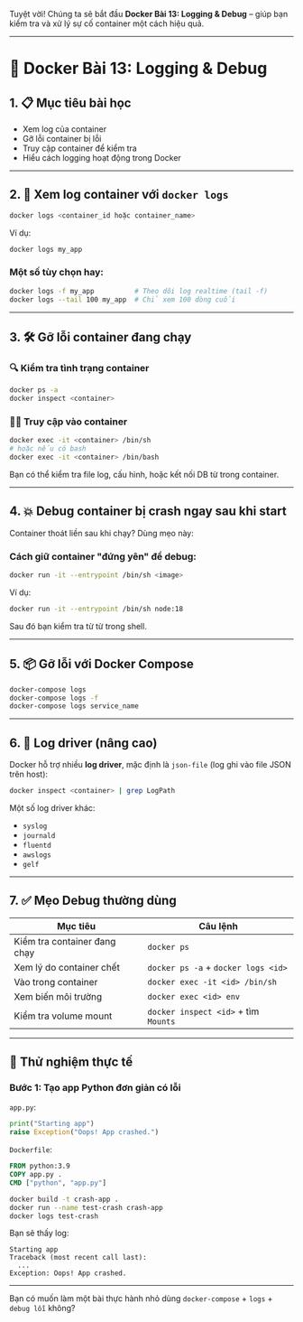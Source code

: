 Tuyệt vời! Chúng ta sẽ bắt đầu **Docker Bài 13: Logging & Debug** – giúp bạn kiểm tra và xử lý sự cố container một cách hiệu quả.

---

# 🧪 Docker Bài 13: Logging & Debug

## 1. 📋 Mục tiêu bài học

* Xem log của container
* Gỡ lỗi container bị lỗi
* Truy cập container để kiểm tra
* Hiểu cách logging hoạt động trong Docker

---

## 2. 📜 Xem log container với `docker logs`

```bash
docker logs <container_id hoặc container_name>
```

Ví dụ:

```bash
docker logs my_app
```

### Một số tùy chọn hay:

```bash
docker logs -f my_app          # Theo dõi log realtime (tail -f)
docker logs --tail 100 my_app  # Chỉ xem 100 dòng cuối
```

---

## 3. 🛠 Gỡ lỗi container đang chạy

### 🔍 Kiểm tra tình trạng container

```bash
docker ps -a
docker inspect <container>
```

### 🧑‍💻 Truy cập vào container

```bash
docker exec -it <container> /bin/sh
# hoặc nếu có bash
docker exec -it <container> /bin/bash
```

Bạn có thể kiểm tra file log, cấu hình, hoặc kết nối DB từ trong container.

---

## 4. 💥 Debug container **bị crash ngay sau khi start**

Container thoát liền sau khi chạy? Dùng mẹo này:

### Cách giữ container "đứng yên" để debug:

```bash
docker run -it --entrypoint /bin/sh <image>
```

Ví dụ:

```bash
docker run -it --entrypoint /bin/sh node:18
```

Sau đó bạn kiểm tra từ từ trong shell.

---

## 5. 📦 Gỡ lỗi với Docker Compose

```bash
docker-compose logs
docker-compose logs -f
docker-compose logs service_name
```

---

## 6. 📂 Log driver (nâng cao)

Docker hỗ trợ nhiều **log driver**, mặc định là `json-file` (log ghi vào file JSON trên host):

```bash
docker inspect <container> | grep LogPath
```

Một số log driver khác:

* `syslog`
* `journald`
* `fluentd`
* `awslogs`
* `gelf`

---

## 7. ✅ Mẹo Debug thường dùng

| Mục tiêu                     | Câu lệnh                             |
| ---------------------------- | ------------------------------------ |
| Kiểm tra container đang chạy | `docker ps`                          |
| Xem lý do container chết     | `docker ps -a` + `docker logs <id>`  |
| Vào trong container          | `docker exec -it <id> /bin/sh`       |
| Xem biến môi trường          | `docker exec <id> env`               |
| Kiểm tra volume mount        | `docker inspect <id>` + tìm `Mounts` |

---

## 🧪 Thử nghiệm thực tế

### Bước 1: Tạo app Python đơn giản có lỗi

`app.py`:

```python
print("Starting app")
raise Exception("Oops! App crashed.")
```

`Dockerfile`:

```Dockerfile
FROM python:3.9
COPY app.py .
CMD ["python", "app.py"]
```

```bash
docker build -t crash-app .
docker run --name test-crash crash-app
docker logs test-crash
```

Bạn sẽ thấy log:

```
Starting app
Traceback (most recent call last):
  ...
Exception: Oops! App crashed.
```

---

Bạn có muốn làm một bài thực hành nhỏ dùng `docker-compose` + `logs` + `debug lỗi` không?
